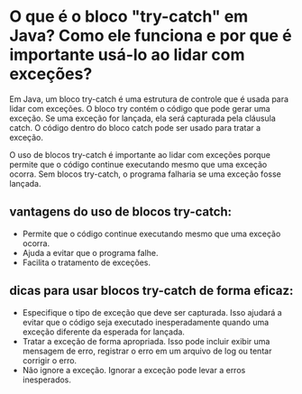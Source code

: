# O que é o bloco "try-catch" em Java? Como ele funciona e por que é importante usá-lo ao lidar com exceções?

Em Java, um bloco try-catch é uma estrutura de controle que é usada para lidar com exceções. 
O bloco try contém o código que pode gerar uma exceção. Se uma exceção for lançada, ela será capturada pela cláusula catch. O código dentro do bloco catch pode ser usado para tratar a exceção.

O uso de blocos try-catch é importante ao lidar com exceções porque permite que o código continue executando mesmo que uma exceção ocorra. Sem blocos try-catch, o programa falharia se uma exceção fosse lançada.

## vantagens do uso de blocos try-catch:

* Permite que o código continue executando mesmo que uma exceção ocorra.
* Ajuda a evitar que o programa falhe.
* Facilita o tratamento de exceções.

## dicas para usar blocos try-catch de forma eficaz:

* Especifique o tipo de exceção que deve ser capturada. Isso ajudará a evitar que o código seja executado inesperadamente quando uma exceção diferente da esperada for lançada.
* Tratar a exceção de forma apropriada. Isso pode incluir exibir uma mensagem de erro, registrar o erro em um arquivo de log ou tentar corrigir o erro.
* Não ignore a exceção. Ignorar a exceção pode levar a erros inesperados.